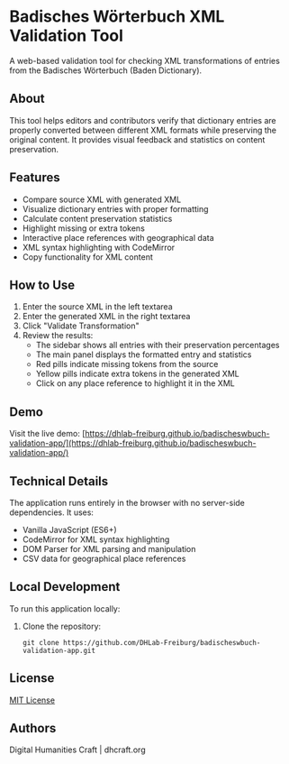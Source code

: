 # Badisches Wörterbuch XML Validation Tool

A web-based validation tool for checking XML transformations of entries from the Badisches Wörterbuch (Baden Dictionary).

## About

This tool helps editors and contributors verify that dictionary entries are properly converted between different XML formats while preserving the original content. It provides visual feedback and statistics on content preservation.

## Features

- Compare source XML with generated XML
- Visualize dictionary entries with proper formatting
- Calculate content preservation statistics
- Highlight missing or extra tokens
- Interactive place references with geographical data
- XML syntax highlighting with CodeMirror
- Copy functionality for XML content

## How to Use

1. Enter the source XML in the left textarea
2. Enter the generated XML in the right textarea
3. Click "Validate Transformation"
4. Review the results:
   - The sidebar shows all entries with their preservation percentages
   - The main panel displays the formatted entry and statistics
   - Red pills indicate missing tokens from the source
   - Yellow pills indicate extra tokens in the generated XML
   - Click on any place reference to highlight it in the XML

## Demo

Visit the live demo: [https://dhlab-freiburg.github.io/badischeswbuch-validation-app/](https://dhlab-freiburg.github.io/badischeswbuch-validation-app/)

## Technical Details

The application runs entirely in the browser with no server-side dependencies. It uses:

- Vanilla JavaScript (ES6+)
- CodeMirror for XML syntax highlighting
- DOM Parser for XML parsing and manipulation
- CSV data for geographical place references

## Local Development

To run this application locally:

1. Clone the repository:
   ```
   git clone https://github.com/DHLab-Freiburg/badischeswbuch-validation-app.git
   ```

## License

[MIT License](LICENSE)

## Authors

Digital Humanities Craft | dhcraft.org
